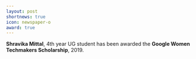 ```yaml
---
layout: post
shortnews: true
icon: newspaper-o
award: true
---
```

<b>Shravika Mittal</b>, 4th year UG student has been awarded the <b>Google Women Techmakers Scholarship</b>, 2019.
